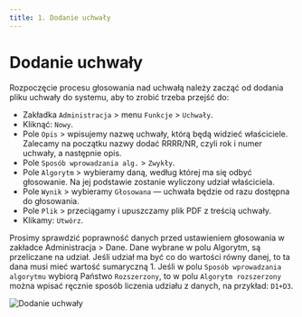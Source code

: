 ```yaml
---
title: 1. Dodanie uchwały
---
```


# Dodanie uchwały

Rozpoczęcie procesu głosowania nad uchwałą należy zacząć od dodania pliku uchwały do systemu, aby to zrobić trzeba przejść do:

- Zakładka `Administracja` > menu `Funkcje` > `Uchwały`.
- Kliknąć: `Nowy`.
- Pole `Opis` > wpisujemy nazwę uchwały, którą będą widzieć właściciele. Zalecamy na początku nazwy dodać RRRR/NR, czyli rok i numer uchwały, a następnie opis.
- Pole `Sposób wprowadzania alg.` > `Zwykły`.
- Pole `Algorytm` > wybieramy daną, według której ma się odbyć głosowanie. Na jej podstawie zostanie wyliczony udział właściciela.
- Pole `Wynik` > wybieramy `Głosowana` — uchwała będzie od razu dostępna do głosowania.
- Pole `Plik` > przeciągamy i upuszczamy plik PDF z treścią uchwały.
- Klikamy: `Utwórz`.

Prosimy sprawdzić poprawność danych przed ustawieniem głosowania w zakładce Administracja > Dane. Dane wybrane w polu Algorytm, są przeliczane na udział. Jeśli udział ma być co do wartości równy danej, to ta dana musi mieć wartość sumaryczną 1. Jeśli w polu `Sposób wprowadzania algorytmu` wybiorą Państwo `Rozszerzony`, to w polu `Algorytm rozszerzony` można wpisać ręcznie sposób liczenia udziału z danych, na przykład: `D1+D3`.

![Dodanie uchwały](dodanieuchwaly.gif)